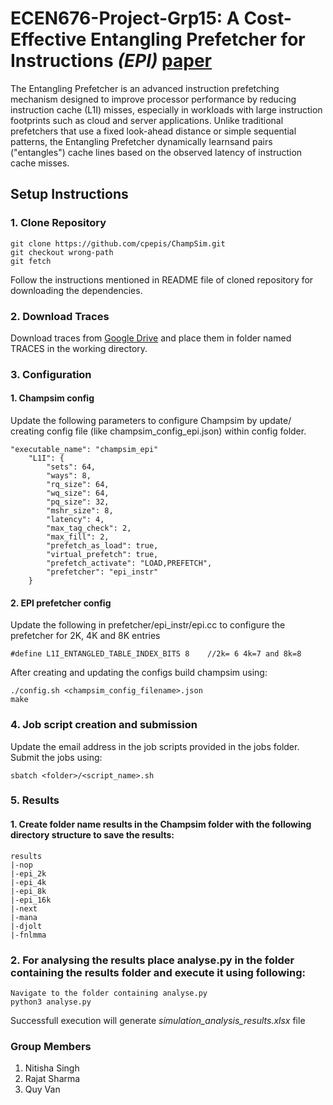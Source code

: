 # ECEN676-Project-Grp15: A Cost-Effective Entangling Prefetcher for Instructions *(EPI)* [paper](https://ieeexplore.ieee.org/document/9499798)
The Entangling Prefetcher is an advanced instruction prefetching mechanism designed to improve processor performance by reducing instruction cache (L1I) misses,
especially in workloads with large instruction footprints such as cloud and server applications. Unlike traditional prefetchers that use a fixed look-ahead distance
or simple sequential patterns, the Entangling Prefetcher dynamically learnsand pairs ("entangles") cache lines based on the observed latency of instruction cache misses.
## Setup Instructions
### 1. Clone Repository
```
git clone https://github.com/cpepis/ChampSim.git
git checkout wrong-path
git fetch
```
Follow the instructions mentioned in README file of cloned repository for downloading the dependencies.
### 2. Download Traces
Download traces from [Google Drive](https://drive.google.com/drive/folders/1XQQ2FJz97jm_Bweq2of_3gzHzk022EEd) and place them in folder named TRACES in the working directory.
### 3. Configuration
#### 1. Champsim config
Update the following parameters to configure Champsim by update/ creating config file (like champsim_config_epi.json) within config folder.
```
"executable_name": "champsim_epi"
    "L1I": {
        "sets": 64,
        "ways": 8,
        "rq_size": 64,
        "wq_size": 64,
        "pq_size": 32,
        "mshr_size": 8,
        "latency": 4,
        "max_tag_check": 2,
        "max_fill": 2,
        "prefetch_as_load": true,
        "virtual_prefetch": true,
        "prefetch_activate": "LOAD,PREFETCH",
        "prefetcher": "epi_instr"
    }
```
#### 2. EPI prefetcher config
Update the following in prefetcher/epi_instr/epi.cc to configure the prefetcher for 2K, 4K and 8K entries
```
#define L1I_ENTANGLED_TABLE_INDEX_BITS 8    //2k= 6 4k=7 and 8k=8
```
After creating and updating the configs build champsim using:
```
./config.sh <champsim_config_filename>.json
make
```
### 4. Job script creation and submission
Update the email address in the job scripts provided in the jobs folder.
Submit the jobs using:
```
sbatch <folder>/<script_name>.sh
```
### 5. Results 
#### 1. Create folder name results in the Champsim folder with the following directory structure to save the results:
```
results
|-nop
|-epi_2k
|-epi_4k
|-epi_8k
|-epi_16k
|-next
|-mana
|-djolt
|-fnlmma
```
### 2. For analysing the results place analyse.py in the folder containing the results folder and execute it using following:
```
Navigate to the folder containing analyse.py
python3 analyse.py
```
Successfull execution will generate *simulation_analysis_results.xlsx* file
### Group Members
1. Nitisha Singh
2. Rajat Sharma
3. Quy Van
